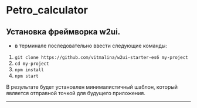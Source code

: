 # Petro_calculator
## Установка фреймворка w2ui.
- в терминале последовательно ввести следующие команды:
1) `git clone https://github.com/vitmalina/w2ui-starter-es6 my-project`
2) `cd my-project`
3) `npm install`
4) `npm start`

В результате будет установлен минималистичный шаблон, который является отправной точкой для будущего приложения.

---